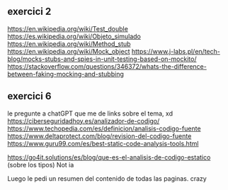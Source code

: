 ## exercici 2
https://en.wikipedia.org/wiki/Test_double
https://es.wikipedia.org/wiki/Objeto_simulado
https://en.wikipedia.org/wiki/Method_stub
https://en.wikipedia.org/wiki/Mock_object
https://www.j-labs.pl/en/tech-blog/mocks-stubs-and-spies-in-unit-testing-based-on-mockito/
https://stackoverflow.com/questions/346372/whats-the-difference-between-faking-mocking-and-stubbing



## exercici 6
le pregunte a chatGPT que me de links sobre el tema, xd
https://ciberseguridadhoy.es/analizador-de-codigo/
https://www.techopedia.com/es/definicion/analisis-codigo-fuente
https://www.deltaprotect.com/blog/revision-del-codigo-fuente
https://www.guru99.com/es/best-static-code-analysis-tools.html

https://go4it.solutions/es/blog/que-es-el-analisis-de-codigo-estatico (sobre los tipos) Not ia

Luego le pedi un resumen del contenido de todas las paginas. crazy

